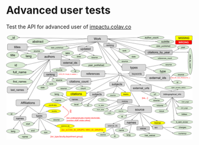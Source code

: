 # Advanced user tests
Test the API for advanced user of [impactu.colav.co](http://impactu.colav.co/app)

![img](https://raw.githubusercontent.com/colav-playground/advanced_user_tests/main/img/CoLaV%20API%20Restored.svg)
